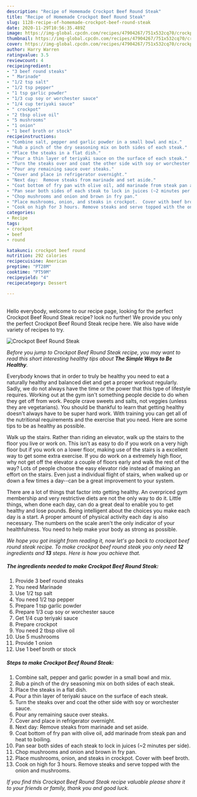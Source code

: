 ```yaml
---
description: "Recipe of Homemade Crockpot Beef Round Steak"
title: "Recipe of Homemade Crockpot Beef Round Steak"
slug: 1128-recipe-of-homemade-crockpot-beef-round-steak
date: 2020-11-29T10:56:35.489Z
image: https://img-global.cpcdn.com/recipes/47904267/751x532cq70/crockpot-beef-round-steak-recipe-main-photo.jpg
thumbnail: https://img-global.cpcdn.com/recipes/47904267/751x532cq70/crockpot-beef-round-steak-recipe-main-photo.jpg
cover: https://img-global.cpcdn.com/recipes/47904267/751x532cq70/crockpot-beef-round-steak-recipe-main-photo.jpg
author: Harry Warren
ratingvalue: 3.5
reviewcount: 4
recipeingredient:
- "3 beef round steaks"
- " Marinade"
- "1/2 tsp salt"
- "1/2 tsp pepper"
- "1 tsp garlic powder"
- "1/3 cup soy or worchester sauce"
- "1/4 cup teriyaki sauce"
- " crockpot"
- "2 tbsp olive oil"
- "5 mushrooms"
- "1 onion"
- "1 beef broth or stock"
recipeinstructions:
- "Combine salt, pepper and garlic powder in a small bowl and mix."
- "Rub a pinch of the dry seasoning mix on both sides of each steak."
- "Place the steaks in a flat dish."
- "Pour a thin layer of teriyaki sauce on the surface of each steak."
- "Turn the steaks over and coat the other side with soy or worchester sauce."
- "Pour any remaining sauce over steaks."
- "Cover and place in refrigerator overnight."
- "Next day:  Remove steaks from marinade and set aside."
- "Coat bottom of fry pan with olive oil, add marinade from steak pan and heat to boiling."
- "Pan sear both sides of each steak to lock in juices (~2 minutes per side)."
- "Chop mushrooms and onion and brown in fry pan."
- "Place mushrooms, onion, and steaks in crockpot.  Cover with beef broth."
- "Cook on high for 3 hours. Remove steaks and serve topped with the onion and mushrooms."
categories:
- Recipe
tags:
- crockpot
- beef
- round

katakunci: crockpot beef round 
nutrition: 292 calories
recipecuisine: American
preptime: "PT28M"
cooktime: "PT59M"
recipeyield: "4"
recipecategory: Dessert

---
```

<br>
Hello everybody, welcome to our recipe page, looking for the perfect Crockpot Beef Round Steak recipe? look no further! We provide you only the perfect Crockpot Beef Round Steak recipe here. We also have wide variety of recipes to try.
<br>


![Crockpot Beef Round Steak](https://img-global.cpcdn.com/recipes/47904267/751x532cq70/crockpot-beef-round-steak-recipe-main-photo.jpg)

<i>Before you jump to Crockpot Beef Round Steak recipe, you may want to read this short interesting healthy tips about <strong>The Simple Ways to Be Healthy</strong>.</i>

Everybody knows that in order to truly be healthy you need to eat a naturally healthy and balanced diet and get a proper workout regularly. Sadly, we do not always have the time or the power that this type of lifestyle requires. Working out at the gym isn't something people decide to do when they get off from work. People crave sweets and salts, not veggies (unless they are vegetarians). You should be thankful to learn that getting healthy doesn't always have to be super hard work. With training you can get all of the nutritional requirements and the exercise that you need. Here are some tips to be as healthy as possible.

Walk up the stairs. Rather than riding an elevator, walk up the stairs to the floor you live or work on. This isn't as easy to do if you work on a very high floor but if you work on a lower floor, making use of the stairs is a excellent way to get some extra exercise. If you do work on a extremely high floor, why not get off the elevator a couple of floors early and walk the rest of the way? Lots of people choose the easy elevator ride instead of making an effort on the stairs. Even just a individual flight of stairs, when walked up or down a few times a day--can be a great improvement to your system. 

There are a lot of things that factor into getting healthy. An overpriced gym membership and very restrictive diets are not the only way to do it. Little things, when done each day, can do a great deal to enable you to get healthy and lose pounds. Being intelligent about the choices you make each day is a start. A proper amount of physical activity each day is also necessary. The numbers on the scale aren't the only indicator of your healthfulness. You need to help make your body as strong as possible. 


<i>We hope you got insight from reading it, now let's go back to crockpot beef round steak recipe. To make crockpot beef round steak you only need <strong>12</strong> ingredients and <strong>13</strong> steps. Here is how you achieve that.
</i>

##### The ingredients needed to make Crockpot Beef Round Steak:

1. Provide 3 beef round steaks
1. You need  Marinade
1. Use 1/2 tsp salt
1. You need 1/2 tsp pepper
1. Prepare 1 tsp garlic powder
1. Prepare 1/3 cup soy or worchester sauce
1. Get 1/4 cup teriyaki sauce
1. Prepare  crockpot
1. You need 2 tbsp olive oil
1. Use 5 mushrooms
1. Provide 1 onion
1. Use 1 beef broth or stock


##### Steps to make Crockpot Beef Round Steak:

1. Combine salt, pepper and garlic powder in a small bowl and mix.
1. Rub a pinch of the dry seasoning mix on both sides of each steak.
1. Place the steaks in a flat dish.
1. Pour a thin layer of teriyaki sauce on the surface of each steak.
1. Turn the steaks over and coat the other side with soy or worchester sauce.
1. Pour any remaining sauce over steaks.
1. Cover and place in refrigerator overnight.
1. Next day:  Remove steaks from marinade and set aside.
1. Coat bottom of fry pan with olive oil, add marinade from steak pan and heat to boiling.
1. Pan sear both sides of each steak to lock in juices (~2 minutes per side).
1. Chop mushrooms and onion and brown in fry pan.
1. Place mushrooms, onion, and steaks in crockpot.  Cover with beef broth.
1. Cook on high for 3 hours. Remove steaks and serve topped with the onion and mushrooms.


<i>If you find this Crockpot Beef Round Steak recipe valuable please share it to your friends or family, thank you and good luck.</i>
